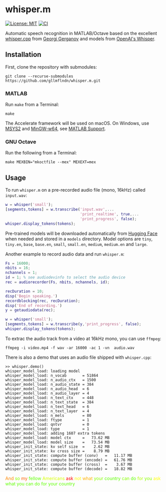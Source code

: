 # whisper.m

[![License: MIT](https://img.shields.io/badge/license-MIT-blue.svg)](https://opensource.org/licenses/MIT)
[![CI](https://github.com/gllmflndn/whisper.m/actions/workflows/test.yml/badge.svg?branch=main)](https://github.com/gllmflndn/whisper.m/actions/workflows/test.yml)

Automatic speech recognition in MATLAB/Octave based on the excellent [whisper.cpp](https://github.com/ggerganov/whisper.cpp) from [Georgi Gerganov](https://github.com/ggerganov) and models from [OpenAI's Whisper](https://github.com/openai/whisper).

## Installation

First, clone the repository with submodules:

```
git clone --recurse-submodules https://github.com/gllmflndn/whisper.m.git
```

### MATLAB

Run `make` from a Terminal:

```
make
```

The Accelerate framework will be used on macOS. On Windows, use [MSYS2](https://www.msys2.org/) and [MinGW-w64](https://www.mingw-w64.org/), see [MATLAB Support](https://uk.mathworks.com/matlabcentral/fileexchange/52848-matlab-support-for-mingw-w64-c-c-compiler).

### GNU Octave

Run the following from a Terminal:

```
make MEXBIN="mkoctfile --mex" MEXEXT=mex
```

## Usage

To run `whisper.m` on a pre-recorded audio file (mono, 16kHz) called `input.wav`:

```matlab
w = whisper('small');
[segments,tokens] = w.transcribe('input.wav',...
                                 'print_realtime', true,...
                                 'print_progress', false);
whisper.display_tokens(tokens);
```

Pre-trained models will be downloaded automatically from [Hugging Face](https://huggingface.co/ggerganov/whisper.cpp) when needed and stored in a `models` directory. Model options are `tiny`, `tiny.en`, `base`, `base.en`, `small`, `small.en`, `medium`, `medium.en` and `large`.

Another example to record audio data and run `whisper.m`:

```matlab
Fs = 16000;
nbits = 16;
nchannels = 1;
id = 1; % see audiodevinfo to select the audio device
rec = audiorecorder(Fs, nbits, nchannels, id);

recDuration = 10;
disp('Begin speaking.')
recordblocking(rec, recDuration);
disp('End of recording.')
y = getaudiodata(rec);

w = whisper('small');
[segments,tokens] = w.transcribe(y,'print_progress', false);
whisper.display_tokens(tokens);
```

To extrac the audio track from a video at 16kHz mono, you can use `ffmpeg`:

```
ffmpeg -i video.mp4 -f wav -ar 16000 -ac 1 -vn  audio.wav
```

There is also a demo that uses an audio file shipped with `whisper.cpp`:

```
>> whisper.demo()
whisper_model_load: loading model
whisper_model_load: n_vocab       = 51864
whisper_model_load: n_audio_ctx   = 1500
whisper_model_load: n_audio_state = 384
whisper_model_load: n_audio_head  = 6
whisper_model_load: n_audio_layer = 4
whisper_model_load: n_text_ctx    = 448
whisper_model_load: n_text_state  = 384
whisper_model_load: n_text_head   = 6
whisper_model_load: n_text_layer  = 4
whisper_model_load: n_mels        = 80
whisper_model_load: ftype         = 1
whisper_model_load: qntvr         = 0
whisper_model_load: type          = 1
whisper_model_load: adding 1607 extra tokens
whisper_model_load: model ctx     =   73.62 MB
whisper_model_load: model size    =   73.54 MB
whisper_init_state: kv self size  =    2.62 MB
whisper_init_state: kv cross size =    8.79 MB
whisper_init_state: compute buffer (conv)   =   11.17 MB
whisper_init_state: compute buffer (encode) =   61.76 MB
whisper_init_state: compute buffer (cross)  =    3.67 MB
whisper_init_state: compute buffer (decode) =   18.82 MB
```
<font color="#FF8700"> And</font><font color="#87FF00"> so</font><font color="#FF5F00"> my</font><font color="#5FFF00"> fellow</font><font color="#D7FF00"> Americans</font><font color="#FF0000"> ask</font><font color="#FFFF00"> not</font><font color="#FFAF00"> what</font><font color="#87FF00"> your</font><font color="#5FFF00"> country</font><font color="#87FF00"> can</font><font color="#5FFF00"> do</font><font color="#AFFF00"> for</font><font color="#87FF00"> you</font><font color="#FFFF00"> ask</font><font color="#5FFF00"> what you can do for your country</font>
